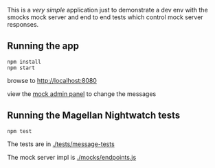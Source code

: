 This is a *very simple* application just to demonstrate a dev env with the smocks mock server and end to end tests which control mock server responses.

Running the app
---------------
```
npm install
npm start
```
browse to [http://localhost:8080](http://localhost:8080)

view the [mock admin panel](http://localhost:8000/_admin) to change the messages


Running the Magellan Nightwatch tests
-------------------------------------
```
npm test
```
The tests are in [./tests/message-tests](./tests/message-tests)

The mock server impl is [./mocks/endpoints.js](./mocks/endpoints.js)
